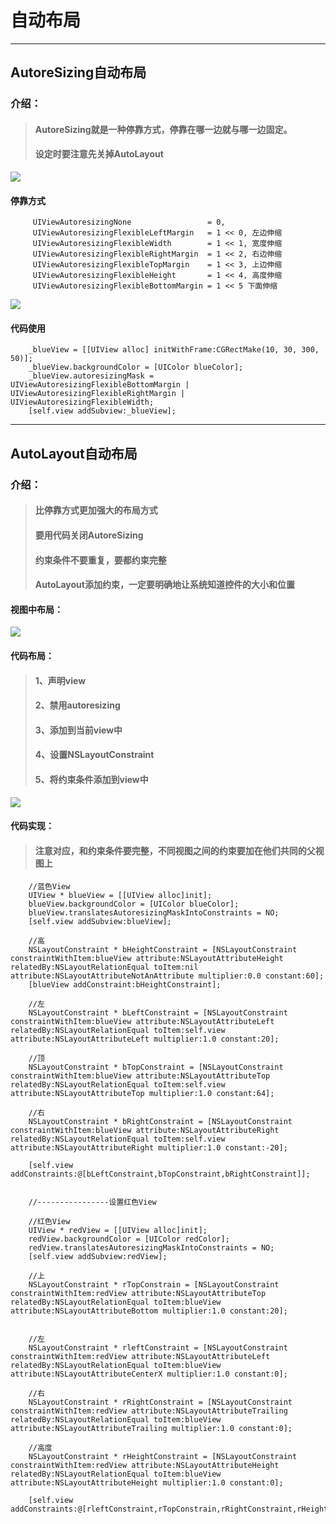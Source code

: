 # 自动布局

---

## AutoreSizing自动布局

### 介绍：

> #### AutoreSizing就是一种停靠方式，停靠在哪一边就与哪一边固定。
> 
> #### 设定时要注意先关掉AutoLayout

![](/assets/关闭AutoLayout.png)

#### 停靠方式

```
     UIViewAutoresizingNone                 = 0,
     UIViewAutoresizingFlexibleLeftMargin   = 1 << 0, 左边伸缩
     UIViewAutoresizingFlexibleWidth        = 1 << 1, 宽度伸缩
     UIViewAutoresizingFlexibleRightMargin  = 1 << 2, 右边伸缩
     UIViewAutoresizingFlexibleTopMargin    = 1 << 3, 上边伸缩
     UIViewAutoresizingFlexibleHeight       = 1 << 4, 高度伸缩
     UIViewAutoresizingFlexibleBottomMargin = 1 << 5 下面伸缩
```

![](/assets/停靠模式.png)

#### 代码使用

```
    _blueView = [[UIView alloc] initWithFrame:CGRectMake(10, 30, 300, 50)];
    _blueView.backgroundColor = [UIColor blueColor];
    _blueView.autoresizingMask = UIViewAutoresizingFlexibleBottomMargin | UIViewAutoresizingFlexibleRightMargin | UIViewAutoresizingFlexibleWidth;
    [self.view addSubview:_blueView];
```

---

## AutoLayout自动布局

### 介绍：

> #### 比停靠方式更加强大的布局方式
> 
> #### 要用代码关闭AutoreSizing
> 
> #### 约束条件不要重复，要都约束完整
> 
> #### AutoLayout添加约束，一定要明确地让系统知道控件的大小和位置

#### 视图中布局：

![](/assets/StoryBoard中设置布局.png)

#### 代码布局：

> #### 1、声明view
> 
> #### 2、禁用autoresizing
> 
> #### 3、添加到当前view中
> 
> #### 4、设置NSLayoutConstraint
> 
> #### 5、将约束条件添加到view中

![](/assets/代码自动布局.png)

#### 代码实现：

> #### 注意对应，和约束条件要完整，不同视图之间的约束要加在他们共同的父视图上

```
    //蓝色View
    UIView * blueView = [[UIView alloc]init];
    blueView.backgroundColor = [UIColor blueColor];
    blueView.translatesAutoresizingMaskIntoConstraints = NO;
    [self.view addSubview:blueView];
    
    //高
    NSLayoutConstraint * bHeightConstraint = [NSLayoutConstraint constraintWithItem:blueView attribute:NSLayoutAttributeHeight relatedBy:NSLayoutRelationEqual toItem:nil attribute:NSLayoutAttributeNotAnAttribute multiplier:0.0 constant:60];
    [blueView addConstraint:bHeightConstraint];
    
    //左
    NSLayoutConstraint * bLeftConstraint = [NSLayoutConstraint constraintWithItem:blueView attribute:NSLayoutAttributeLeft relatedBy:NSLayoutRelationEqual toItem:self.view attribute:NSLayoutAttributeLeft multiplier:1.0 constant:20];
    
    //顶
    NSLayoutConstraint * bTopConstraint = [NSLayoutConstraint constraintWithItem:blueView attribute:NSLayoutAttributeTop relatedBy:NSLayoutRelationEqual toItem:self.view attribute:NSLayoutAttributeTop multiplier:1.0 constant:64];
    
    //右
    NSLayoutConstraint * bRightConstraint = [NSLayoutConstraint constraintWithItem:blueView attribute:NSLayoutAttributeRight relatedBy:NSLayoutRelationEqual toItem:self.view attribute:NSLayoutAttributeRight multiplier:1.0 constant:-20];
    
    [self.view addConstraints:@[bLeftConstraint,bTopConstraint,bRightConstraint]];
    
    
    //----------------设置红色View
    
    //红色View
    UIView * redView = [[UIView alloc]init];
    redView.backgroundColor = [UIColor redColor];
    redView.translatesAutoresizingMaskIntoConstraints = NO;
    [self.view addSubview:redView];
    
    //上
    NSLayoutConstraint * rTopConstrain = [NSLayoutConstraint constraintWithItem:redView attribute:NSLayoutAttributeTop relatedBy:NSLayoutRelationEqual toItem:blueView attribute:NSLayoutAttributeBottom multiplier:1.0 constant:20];
    
    
    //左
    NSLayoutConstraint * rleftConstraint = [NSLayoutConstraint constraintWithItem:redView attribute:NSLayoutAttributeLeft relatedBy:NSLayoutRelationEqual toItem:blueView attribute:NSLayoutAttributeCenterX multiplier:1.0 constant:0];
    
    //右
    NSLayoutConstraint * rRightConstraint = [NSLayoutConstraint constraintWithItem:redView attribute:NSLayoutAttributeTrailing relatedBy:NSLayoutRelationEqual toItem:blueView attribute:NSLayoutAttributeTrailing multiplier:1.0 constant:0];
    
    //高度
    NSLayoutConstraint * rHeightConstraint = [NSLayoutConstraint constraintWithItem:redView attribute:NSLayoutAttributeHeight relatedBy:NSLayoutRelationEqual toItem:blueView attribute:NSLayoutAttributeHeight multiplier:1.0 constant:0];
    
    [self.view addConstraints:@[rleftConstraint,rTopConstrain,rRightConstraint,rHeightConstraint]];
    

```

